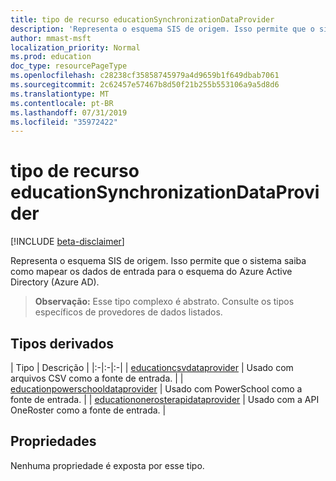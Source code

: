 ```yaml
---
title: tipo de recurso educationSynchronizationDataProvider
description: 'Representa o esquema SIS de origem. Isso permite que o sistema saiba como mapear os dados de entrada para o esquema do Azure Active Directory (Azure AD). '
author: mmast-msft
localization_priority: Normal
ms.prod: education
doc_type: resourcePageType
ms.openlocfilehash: c28238cf35858745979a4d9659b1f649dbab7061
ms.sourcegitcommit: 2c62457e57467b8d50f21b255b553106a9a5d8d6
ms.translationtype: MT
ms.contentlocale: pt-BR
ms.lasthandoff: 07/31/2019
ms.locfileid: "35972422"
---
```

# <a name="educationsynchronizationdataprovider-resource-type"></a>tipo de recurso educationSynchronizationDataProvider

[!INCLUDE [beta-disclaimer](../../includes/beta-disclaimer.md)]

Representa o esquema SIS de origem. Isso permite que o sistema saiba como mapear os dados de entrada para o esquema do Azure Active Directory (Azure AD).

> **Observação:** Esse tipo complexo é abstrato. Consulte os tipos específicos de provedores de dados listados.

## <a name="derived-types"></a>Tipos derivados
| Tipo | Descrição |
|:-|:-|:-|
| [educationcsvdataprovider](educationcsvdataprovider.md) | Usado com arquivos CSV como a fonte de entrada. |
| [educationpowerschooldataprovider](educationpowerschooldataprovider.md) | Usado com PowerSchool como a fonte de entrada. |
| [educationonerosterapidataprovider](educationonerosterapidataprovider.md) | Usado com a API OneRoster como a fonte de entrada. |

## <a name="properties"></a>Propriedades

Nenhuma propriedade é exposta por esse tipo.
